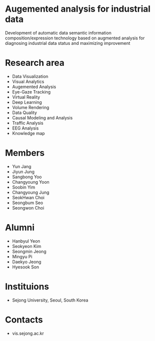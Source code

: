 # Augemented analysis for industrial data
Development of automatic data semantic information composition/expression technology based on augmented analysis for diagnosing industrial data status and maximizing improvement

# Research area
- Data Visualization
- Visual Analytics
- Augemented Analysis
- Eye-Gaze Tracking
- Virtual Reality
- Deep Learning
- Volume Rendering
- Data Quality
- Causal Modeling and Analysis
- Traffic Analysis
- EEG Analysis
- Knowledge map

# Members
- Yun Jang
- Jiyun Jung
- Sangbong Yoo
- Changyoung Yoon
- Soobin Yim
- Changyoung Jung
- SeokHwan Choi
- Seongbum Seo
- Seongwon Choi

# Alumni
- Hanbyul Yeon
- Seokyeon Kim
- Seongmin Jeong
- Mingyu Pi
- Daekyo Jeong
- Hyesook Son

  
# Instituions
- Sejong University, Seoul, South Korea

# Contacts
- vis.sejong.ac.kr
